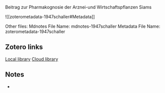 Beitrag zur Pharmakognosie der Arznei-und Wirtschaftspflanzen Siams

![[zoterometadata-1947schaller#Metadata]]

Other files:
 Mdnotes File Name: mdnotes-1947schaller
 Metadata File Name: zoterometadata-1947schaller

## Zotero links

 [Local library](zotero://select/items/1_X4TRC8MQ)
 [Cloud library](http://zotero.org/users/8542045/items/X4TRC8MQ)

## Notes

-